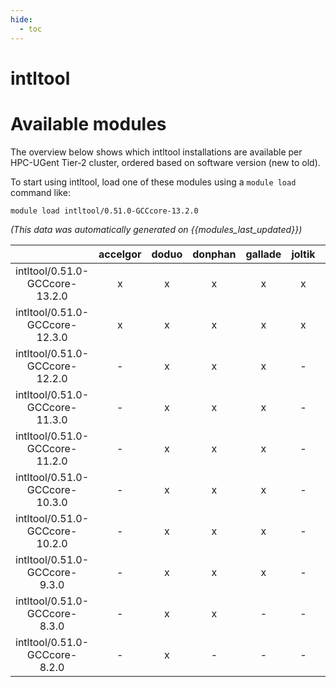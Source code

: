 ```yaml
---
hide:
  - toc
---
```


intltool
========

# Available modules


The overview below shows which intltool installations are available per HPC-UGent Tier-2 cluster, ordered based on software version (new to old).

To start using intltool, load one of these modules using a `module load` command like:

```shell
module load intltool/0.51.0-GCCcore-13.2.0
```

*(This data was automatically generated on {{modules_last_updated}})*  

| |accelgor|doduo|donphan|gallade|joltik|shinx|skitty|
| :---: | :---: | :---: | :---: | :---: | :---: | :---: | :---: |
|intltool/0.51.0-GCCcore-13.2.0|x|x|x|x|x|x|x|
|intltool/0.51.0-GCCcore-12.3.0|x|x|x|x|x|x|x|
|intltool/0.51.0-GCCcore-12.2.0|-|x|x|x|-|x|-|
|intltool/0.51.0-GCCcore-11.3.0|-|x|x|x|-|x|-|
|intltool/0.51.0-GCCcore-11.2.0|-|x|x|x|-|-|-|
|intltool/0.51.0-GCCcore-10.3.0|-|x|x|x|-|-|-|
|intltool/0.51.0-GCCcore-10.2.0|-|x|x|x|-|-|-|
|intltool/0.51.0-GCCcore-9.3.0|-|x|x|x|-|-|-|
|intltool/0.51.0-GCCcore-8.3.0|-|x|x|-|-|-|-|
|intltool/0.51.0-GCCcore-8.2.0|-|x|-|-|-|-|-|
